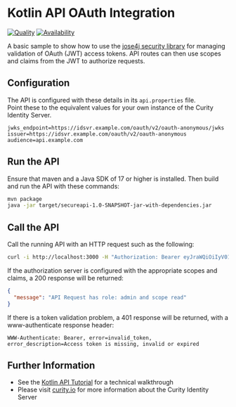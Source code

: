 # Kotlin API OAuth Integration

[![Quality](https://img.shields.io/badge/quality-experiment-red)](https://curity.io/resources/code-examples/status/)
[![Availability](https://img.shields.io/badge/availability-source-blue)](https://curity.io/resources/code-examples/status/)

A basic sample to show how to use the [jose4j security library](https://bitbucket.org/b_c/jose4j/wiki/Home) for managing validation of OAuth (JWT) access tokens. API routes can then use scopes and claims from the JWT to authorize requests.

## Configuration

The API is configured with these details in its `api.properties` file.\
Point these to the equivalent values for your own instance of the Curity Identity Server.

```text
jwks_endpoint=https://idsvr.example.com/oauth/v2/oauth-anonymous/jwks
issuer=https://idsvr.example.com/oauth/v2/oauth-anonymous
audience=api.example.com
```

## Run the API

Ensure that maven and a Java SDK of 17 or higher is installed.
Then build and run the API with these commands:

```bash
mvn package
java -jar target/secureapi-1.0-SNAPSHOT-jar-with-dependencies.jar
```

## Call the API

Call the running API with an HTTP request such as the following:

```bash
curl -i http://localhost:3000 -H "Authorization: Bearer eyJraWQiOiIyV01TWGcwekE..."
```

If the authorization server is configured with the appropriate scopes and claims, a 200 response will be returned:   

```json
{
  "message": "API Request has role: admin and scope read"
}
```

If there is a token validation problem, a 401 response will be returned, with a www-authenticate response header:

```text
WWW-Authenticate: Bearer, error=invalid_token, error_description=Access token is missing, invalid or expired
```

## Further Information

- See the [Kotlin API Tutorial](https://curity.io/resources/learn/kotlin-api/) for a technical walkthrough
- Please visit [curity.io](https://curity.io/) for more information about the Curity Identity Server

